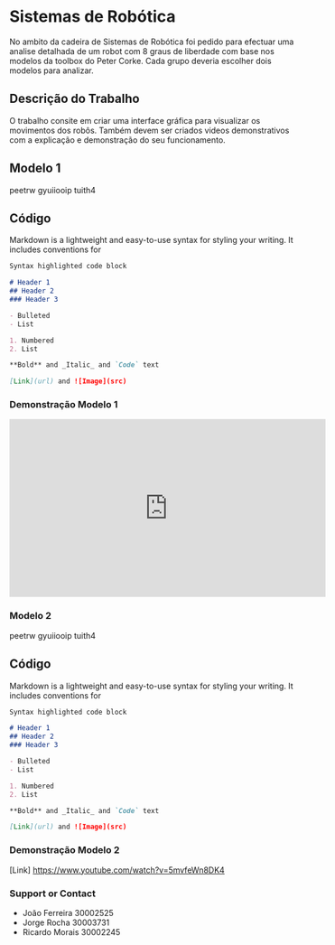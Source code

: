 # Sistemas de Robótica

No ambito da cadeira de Sistemas de Robótica foi pedido para efectuar uma analise detalhada de um robot com 8 graus de liberdade com base nos modelos da toolbox do Peter Corke.
Cada grupo deveria escolher dois modelos para analizar.



## Descrição do Trabalho

 O trabalho consite em criar uma interface gráfica para visualizar os movimentos dos robôs. Também devem ser criados videos demonstrativos com a explicação e demonstração do seu funcionamento.

## Modelo 1

peetrw gyuiiooip tuith4




## Código


Markdown is a lightweight and easy-to-use syntax for styling your writing. It includes conventions for

```markdown
Syntax highlighted code block

# Header 1
## Header 2
### Header 3

- Bulleted
- List

1. Numbered
2. List

**Bold** and _Italic_ and `Code` text

[Link](url) and ![Image](src)

```

### Demonstração Modelo 1
<iframe src="https://www.youtube.com/embed/{{watch?v=IAi7gukJnc4}}" 
    width="560" 
    height="315"
    frameborder="0" 
    allowfullscreen>
</iframe>





### Modelo 2 

peetrw gyuiiooip tuith4




## Código


Markdown is a lightweight and easy-to-use syntax for styling your writing. It includes conventions for

```markdown
Syntax highlighted code block

# Header 1
## Header 2
### Header 3

- Bulleted
- List

1. Numbered
2. List

**Bold** and _Italic_ and `Code` text

[Link](url) and ![Image](src)

```


### Demonstração Modelo 2

[Link] https://www.youtube.com/watch?v=5mvfeWn8DK4

### Support or Contact

- João Ferreira 30002525
- Jorge Rocha 30003731
- Ricardo Morais 30002245

